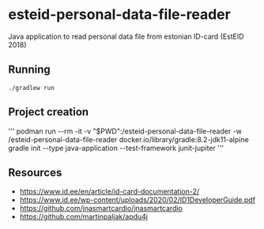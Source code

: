# esteid-personal-data-file-reader
Java application to read personal data file from estonian ID-card (EstEID 2018)

## Running
```
./gradlew run
```

## Project creation
'''
podman run --rm -it -v "$PWD":/esteid-personal-data-file-reader -w /esteid-personal-data-file-reader docker.io/library/gradle:8.2-jdk11-alpine gradle init --type java-application --test-framework junit-jupiter
'''

## Resources
* https://www.id.ee/en/article/id-card-documentation-2/
* https://www.id.ee/wp-content/uploads/2020/02/ID1DeveloperGuide.pdf
* https://github.com/jnasmartcardio/jnasmartcardio
* https://github.com/martinpaljak/apdu4j
